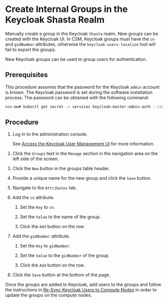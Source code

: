# Create Internal Groups in the Keycloak Shasta Realm

Manually create a group in the Keycloak `Shasta` realm. New groups can be created with the Keycloak UI. In CSM, Keycloak groups must have the `cn` and `gidNumber` attributes,
otherwise the `keycloak-users-localize` tool will fail to export the groups.

New Keycloak groups can be used to group users for authentication.

## Prerequisites

This procedure assumes that the password for the Keycloak `admin` account is known. The Keycloak password is set during the software installation process. The password can be obtained with the following command:

```bash
ncn-mw# kubectl get secret -n services keycloak-master-admin-auth --template={{.data.password}} | base64 --decode
```

## Procedure

1. Log in to the administration console.

    See [Access the Keycloak User Management UI](Access_the_Keycloak_User_Management_UI.md) for more information.

1. Click the `Groups` text in the `Manage` section in the navigation area on the left side of the screen.

1. Click the `New` button in the groups table header.

1. Provide a unique name for the new group and click the `Save` button.

1. Navigate to the `Attributes` tab.

1. Add the `cn` attribute.

    1. Set the `Key` to `cn`.

    1. Set the `Value` to the name of the group.

    1. Click the `Add` button on the row.

1. Add the `gidNumber` attribute.

    1. Set the `Key` to `gidNumber`.

    1. Set the `Value` to the `gidNumber` of the group.

    1. Click the `Add` button on the row.

1. Click the `Save` button at the bottom of the page.

Once the groups are added to Keycloak, add users to the groups and follow the instructions in
[Re-Sync Keycloak Users to Compute Nodes](Resync_Keycloak_Users_to_Compute_Nodes.md) in order to update the groups on the compute nodes.
